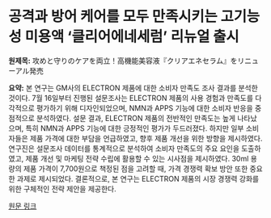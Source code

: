 # 공격과 방어 케어를 모두 만족시키는 고기능성 미용액 ‘클리어에네세럼’ 리뉴얼 출시

**원제목:** 攻めと守りのケアを両立！高機能美容液『クリアエネセラム』をリニューアル発売

**요약:** 본 연구는 GM사의 ELECTRON 제품에 대한 소비자 만족도 조사 결과를 분석한 것이다.  7월 16일부터 진행된 설문조사는 ELECTRON 제품의 사용 경험과 만족도를 다각적으로 평가하기 위해 디자인되었으며, NMN과 APPS 기능에 대한 소비자 반응을 중점적으로 분석하였다. 설문 결과, ELECTRON 제품의 전반적인 만족도는 높게 나타났으며, 특히 NMN과 APPS 기능에 대한 긍정적인 평가가 두드러졌다.  하지만 일부 소비자들은 제품 가격에 대한 부담을 언급하였고,  향후 제품 개선을 위한 방향을 제시하였다.  연구진은 설문조사 데이터를 통계적으로 분석하여 소비자 만족도의 주요 요인을 도출하였고,  제품 개선 및 마케팅 전략 수립에 활용할 수 있는 시사점을 제시하였다.  30ml 용량의 제품 가격이 7,700원으로 책정된 점을 고려할 때, 가격 경쟁력 확보 방안 또한 중요한 과제로 제시되었다.  결론적으로,  본 연구는 ELECTRON 제품의 시장 경쟁력 강화를 위한 구체적인 전략 제안을 제공한다.

[원문 링크](https://woman.excite.co.jp/article/beauty/rid_Leafhide_beauty_0aae9a94a7dc76eba9ed1059136befa7/)
